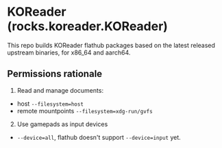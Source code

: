 # KOReader (rocks.koreader.KOReader)

This repo builds KOReader flathub packages based on the latest released upstream binaries,
for x86_64 and aarch64.

## Permissions rationale

1. Read and manage documents:

- host `--filesystem=host`
- remote mountpoints `--filesystem=xdg-run/gvfs`

2. Use gamepads as input devices

- `--device=all`, flathub doesn't support `--device=input` yet.
